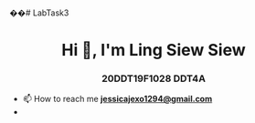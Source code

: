 ��# LabTask3

<h1 align="center">Hi 👋, I'm Ling Siew Siew</h1>
<h3 align="center">20DDT19F1028 DDT4A</h3>

- 📫 How to reach me **jessicajexo1294@gmail.com**
- 

